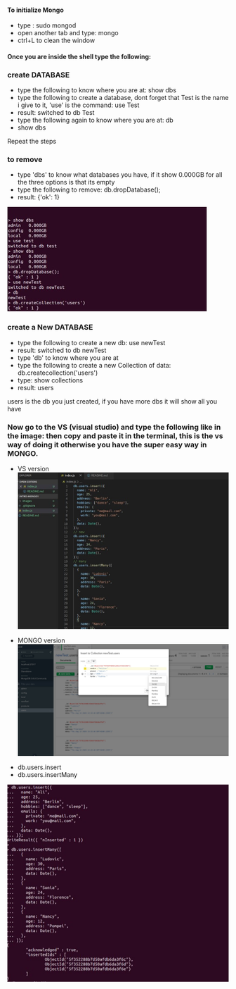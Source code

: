 #### To initialize Mongo

<ul>

<li>type : sudo mongod</li>
<li>open another tab and type: mongo</li>
<li>ctrl+L  to clean the window</li>

</ul>

#### Once you are inside the shell type the following:

### create DATABASE

<ul>
<li>type the following to know where you are at:   show dbs</li>
<li>type the following to create a database, dont forget that Test is the name i give to it, 'use' is the command: use Test</li>
<li>result: switched to db Test</li>
<li>type the following again to know where you are at: db </li>
<li>show dbs</li>
</ul>

<p>Repeat the steps</p>

### to remove

<ul>
<li>type 'dbs' to know what databases you have, if it show 0.000GB for all the three options is that its empty</li>
<li>type the following to remove:   db.dropDatabase();</li>
<li>result: {'ok': 1}</li>
</ul>

![image2](./images/img-exp1.jpg)

### create a New DATABASE

<ul>
<li>type the following to create a new db:  use newTest</li>
<li>result: switched to db newTest</li>
<li>type 'db' to know where you are at</li>
<li>type the following to create a new Collection of data:  db.createcollection('users')</li>
<li>type: show collections </li>
<li>result:  users</li>
</ul>
<p>users is the db you just created, if you have more dbs it will show all you have</p>

### Now go to the VS (visual studio) and type the following like in the image: then copy and paste it in the terminal, this is the vs way of doing it otherwise you have the super easy way in MONGO.

- VS version
  ![image1](./images/imageZero.jpg)

* MONGO version
  ![image2](./images/imageTwo.jpg)

<ul>

<li>db.users.insert</li>
<li>db.users.insertMany</li>

</ul>

![image2](./images/img-exp2.jpg)
